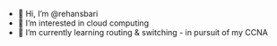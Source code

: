 - 👋 Hi, I’m @rehansbari
- 👀 I’m interested in cloud computing
- 🌱 I’m currently learning routing & switching - in pursuit of my CCNA

<!---
rehansbari/rehansbari is a ✨ special ✨ repository because its `README.md` (this file) appears on your GitHub profile.
You can click the Preview link to take a look at your changes.
--->
